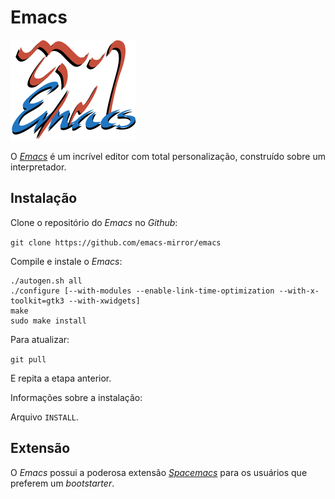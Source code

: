 # Emacs

![](/images/emacs-old-logo.png)

O _[Emacs](https://www.gnu.org/software/emacs/)_ é um incrível editor com total personalização, construído sobre um interpretador.

## Instalação

Clone o repositório do _Emacs_ no _Github_:

`git clone https://github.com/emacs-mirror/emacs`

Compile e instale o _Emacs_:

```
./autogen.sh all
./configure [--with-modules --enable-link-time-optimization --with-x-toolkit=gtk3 --with-xwidgets]
make
sudo make install
```

Para atualizar:

`git pull`

E repita a etapa anterior.

Informações sobre a instalação:

Arquivo `INSTALL`.

## Extensão

O _Emacs_ possui a poderosa extensão _[Spacemacs](http://spacemacs.org/)_ para os usuários que preferem um _bootstarter_.

